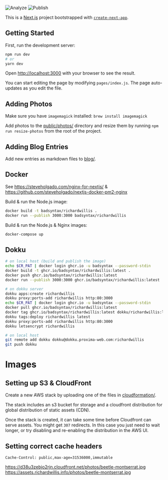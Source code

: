 ![Analyze](https://github.com/badsyntax/richardwillis.info/workflows/Analyze/badge.svg)
![Publish](https://github.com/badsyntax/richardwillis.info/workflows/Publish/badge.svg)


This is a [Next.js](https://nextjs.org/) project bootstrapped with [`create-next-app`](https://github.com/vercel/next.js/tree/canary/packages/create-next-app).

## Getting Started

First, run the development server:

```bash
npm run dev
# or
yarn dev
```

Open [http://localhost:3000](http://localhost:3000) with your browser to see the result.

You can start editing the page by modifying `pages/index.js`. The page auto-updates as you edit the file.

## Adding Photos

Make sure you have `imagemagick` installed: `brew install imagemagick`

Add photos to the [public/photos/](./public/photos) directory and resize them by running `npm run resize-photos` from the root of the project.

## Adding Blog Entries

Add new entries as markdown files to [blog/](./blog).

## Docker

See https://steveholgado.com/nginx-for-nextjs/ & https://github.com/steveholgado/nextjs-docker-pm2-nginx

Build & run the Node.js image:

```bash
docker build -t badsyntax/richardwillis .
docker run --publish 3000:3000 badsyntax/richardwillis
```

Build & run the Node.js & Nginx images:

```bash
docker-compose up
```

## Dokku

```bash
# on local host (build and publish the image)
echo $CR_PAT | docker login ghcr.io -u badsyntax --password-stdin
docker build -t ghcr.io/badsyntax/richardwillis:latest .
docker push ghcr.io/badsyntax/richardwillis:latest
docker run --publish 3000:3000 ghcr.io/badsyntax/richardwillis:latest

# on dokku server
dokku apps:create richardwillis
dokku proxy:ports-add richardwillis http:80:3000
echo $CR_PAT | docker login ghcr.io -u badsyntax --password-stdin
docker pull ghcr.io/badsyntax/richardwillis:latest
docker tag ghcr.io/badsyntax/richardwillis:latest dokku/richardwillis:latest
dokku tags:deploy richardwillis latest
dokku proxy:ports-add richardwillis http:80:3000
dokku letsencrypt richardwillis

# on local host
git remote add dokku dokku@dokku.proxima-web.com:richardwillis
git push dokku
```

# Images

## Setting up S3 & CloudFront

Create a new AWS stack by uploading one of the files in [cloudformation/](./cloudformation).

The stack includes an s3 bucket for storage and a cloudfront distribution for global distribution of static assets (CDN).

Once the stack is created, it can take some time before Cloudfront can serve assets. You might get `307` redirects. In this case you just need to wait longer, or try disabling and re-enabling the distribution in the AWS UI.

## Setting correct cache headers

```shell-session
Cache-Control: public,max-age=31536000,immutable
```

https://d38u3zebjo2rjn.cloudfront.net/photos/beetle-montserrat.jpg
https://assets.richardwillis.info/photos/beetle-montserrat.jpg
